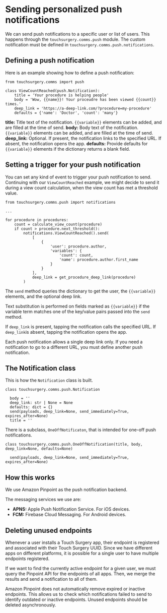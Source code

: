# Sending personalized push notifications

We can send push notifications to a specific user or list of users. This happens through the `touchsurgery.comms.push` module. The custom notification must be defined in `touchsurgery.comms.push.notifications`.

## Defining a push notification

Here is an example showing how to define a push notification:

    from touchsurgery.comms import push

    class ViewCountReached(push.Notification):
        title = 'Your procedure is helping people'
        body = 'Wow, {{name}}! Your proceudre has been viewed {{count}} times.'
        deep_link = 'https://a-deep-link.com/?procedure=my-procedure'
        defaults = {'name': 'Doctor', 'count': 'many'}

**title:** Title text of the notification. `{{variable}}` elements can be added, and are filled at the time of send.
**body:** Body text of the notification. `{{variable}}` elements can be added, and are filled at the time of send.
**deep_link:** Optional. If present, the notification links to the specified URL. If absent, the notification opens the app.
**defaults:** Provide defaults for `{{variable}}` elements if the dictionary returns a blank field.

## Setting a trigger for your push notification

You can set any kind of event to trigger your push notification to send. Continuing with our `ViewCountReached` example, we might decide to send it during a view count calculation, when the view count has met a threshold value.

    from touchsurgery.comms.push import notifications

    ...

    for procedure in procedures:
        count = calculate_view_count(procedure)
        if count > procedure.next_threshold():
            notifications.ViewCountReached().send(
            	[
            	    {
            	    	'user': procedure.author,
            	    	'variables': {
            	    		'count': count,
            	    		'name': procedure.author.first_name
            	    	}
            	    }
            	],
            	deep_link = get_procedure_deep_link(procedure)
            )

The `send` method queries the dictionary to get the user, the `{{variable}}` elements, and the optional deep link.

Text substitution is performed on fields marked as `{{variable}}` if the variable term matches one of the key/value pairs passed into the `send` method.

If `deep_link` is present, tapping the notification calls the specified URL. If `deep_link`is absent, tapping the notification opens the app.

Each push notification allows a single deep link only. If you need a notification to go to a different URL, you must define another push notification.

## The Notification class

This is how the `Notification` class is built.

    class touchsurgery.comms.push.Notification

      body = ''
      deep_link: str | None = None
      defaults: dict = {}
      send(payloads, deep_link=None, send_immediately=True, expires_after=None)
      title = ''

There is a subclass, `OneOffNotificaton`, that is intended for one-off push notifications.

    class touchsurgery.comms.push.OneOffNotification(title, body, deep_link=None, defaults=None)

      send(payloads, deep_link=None, send_immediately=True, expires_after=None)

## How this works

We use Amazon Pinpoint as the push notification backend.

The messaging services we use are:

- **APNS:** Apple Push Notification Service. For iOS devices.
- **FCM:** Firebase Cloud Messaging. For Android devices.

## Deleting unused endpoints

Whenever a user installs a Touch Surgery app, their endpoint is registered and associated with their Touch Surgery UUID. Since we have different apps on different platforms, it is possible for a single user to have multiple endpoints registered.

If we want to find the currently active endpoint for a given user, we must query the Pinpoint API for the endpoints of all apps. Then, we merge the results and send a notification to all of them.

Amazon Pinpoint does not automatically remove expired or inactive endpoints. This allows us to check which notifications failed to send to identify outdated or inactive endpoints. Unused endpoints should be deleted asynchronously.
